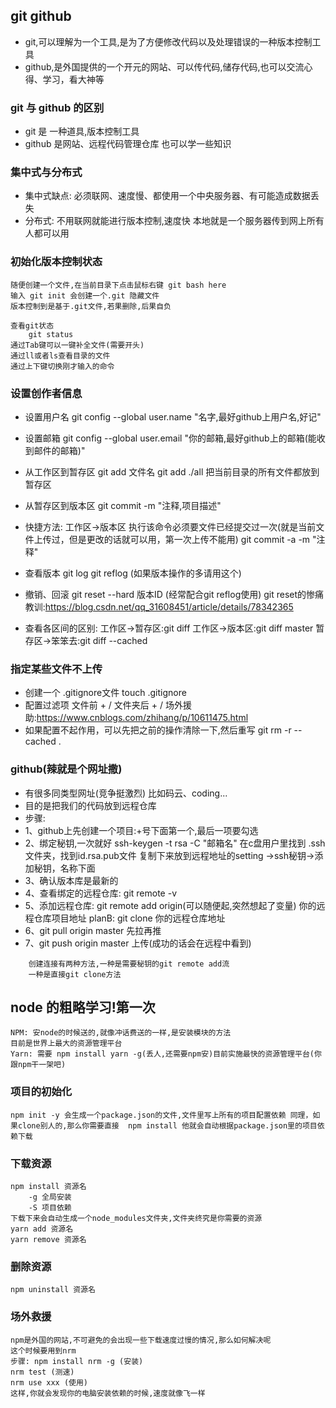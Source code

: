 ## git github
- git,可以理解为一个工具,是为了方便修改代码以及处理错误的一种版本控制工具
- github,是外国提供的一个开元的网站、可以传代码,储存代码,也可以交流心得、学习，看大神等
### git 与 github 的区别
- git 是 一种道具,版本控制工具
- github 是网站、远程代码管理仓库 也可以学一些知识

### 集中式与分布式
- 集中式缺点:
   必须联网、速度慢、都使用一个中央服务器、有可能造成数据丢失
- 分布式:
    不用联网就能进行版本控制,速度快 本地就是一个服务器传到网上所有人都可以用

### 初始化版本控制状态
    随便创建一个文件,在当前目录下点击鼠标右键 git bash here
    输入 git init 会创建一个.git 隐藏文件
    版本控制到是基于.git文件,若果删除,后果自负

    查看git状态
        git status
    通过Tab键可以一键补全文件(需要开头)
    通过ll或者ls查看目录的文件
    通过上下键切换刚才输入的命令

### 设置创作者信息
- 设置用户名 git config --global user.name "名字,最好github上用户名,好记"
- 设置邮箱 git config --global user.email "你的邮箱,最好github上的邮箱(能收到邮件的邮箱)"

- 从工作区到暂存区
   git add 文件名
   git add ./all 把当前目录的所有文件都放到暂存区
- 从暂存区到版本区
   git commit -m "注释,项目描述"
- 快捷方法: 工作区->版本区 执行该命令必须要文件已经提交过一次(就是当前文件上传过，但是更改的话就可以用，第一次上传不能用)
   git commit -a -m "注释"
- 查看版本
   git log
   git reflog (如果版本操作的多请用这个)
- 撤销、回滚
   git reset --hard 版本ID (经常配合git reflog使用)
   git reset的惨痛教训:https://blog.csdn.net/qq_31608451/article/details/78342365
- 查看各区间的区别:
   工作区->暂存区:git diff
   工作区->版本区:git diff master
   暂存区->笨笨去:git diff --cached

### 指定某些文件不上传
- 创建一个 .gitignore文件 touch .gitignore
- 配置过滤项 文件前 + / 文件夹后 + / 
    场外援助:https://www.cnblogs.com/zhihang/p/10611475.html
- 如果配置不起作用，可以先把之前的操作清除一下,然后重写
    git rm -r --cached .

### github(辣就是个网址撒)
- 有很多同类型网址(竞争挺激烈) 比如码云、coding...
- 目的是把我们的代码放到远程仓库
- 步骤: 
- 1、github上先创建一个项目:+号下面第一个,最后一项要勾选
- 2、绑定秘钥,一次就好 ssh-keygen -t rsa -C "邮箱名" 在c盘用户里找到 .ssh 文件夹，找到id.rsa.pub文件 复制下来放到远程地址的setting
->ssh秘钥->添加秘钥，名称下面
- 3、确认版本库是最新的
- 4、查看绑定的远程仓库: git remote -v 
- 5、添加远程仓库: git remote add origin(可以随便起,突然想起了变量) 你的远程仓库项目地址
planB: git clone 你的远程仓库地址
- 6、git pull origin master 先拉再推
- 7、git push origin master 上传(成功的话会在远程中看到)
```
    创建连接有两种方法,一种是需要秘钥的git remote add流
    一种是直接git clone方法
```
## node 的粗略学习!第一次
    NPM: 安node的时候送的,就像冲话费送的一样,是安装模块的方法
    目前是世界上最大的资源管理平台
    Yarn: 需要 npm install yarn -g(丢人,还需要npm安)目前实施最快的资源管理平台(你跟npm干一架吧)

### 项目的初始化
    npm init -y 会生成一个package.json的文件,文件里写上所有的项目配置依赖 同理，如果clone别人的,那么你需要直接  npm install 他就会自动根据package.json里的项目依赖下载

### 下载资源
    npm install 资源名
        -g 全局安装
        -S 项目依赖
    下载下来会自动生成一个node_modules文件夹,文件夹终究是你需要的资源
    yarn add 资源名
    yarn remove 资源名

### 删除资源
    npm uninstall 资源名

### 场外救援
    npm是外国的网站,不可避免的会出现一些下载速度过慢的情况,那么如何解决呢
    这个时候要用到nrm
    步骤: npm install nrm -g (安装)
    nrm test (测速) 
    nrm use xxx (使用)
    这样,你就会发现你的电脑安装依赖的时候,速度就像飞一样

